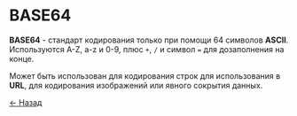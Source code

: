 # BASE64

**BASE64** - стандарт кодирования только при помощи 64 символов **ASCII**. Используются A-Z, a-z и 0-9, плюс `+`, `/` и символ `=` для дозаполнения на конце.  

Может быть использован для кодирования строк для использования в **URL**, для кодирования изображений или явного сокрытия данных.  

[← Назад](../README.md)